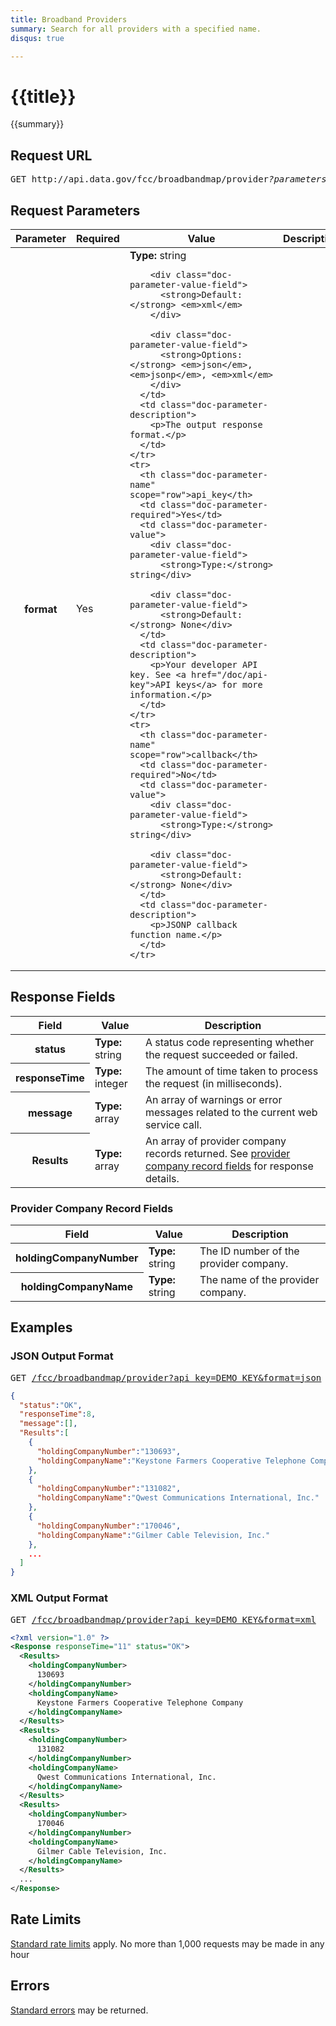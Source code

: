 ```yaml
---
title: Broadband Providers
summary: Search for all providers with a specified name.
disqus: true

---
```


# {{title}}
{{summary}}

<ul id="toc"></ul>

## Request URL

<pre>GET http://api.data.gov/fcc/broadbandmap/provider<em>?parameters</em></pre>

## Request Parameters

<table border="0" cellpadding="0" cellspacing="0" class="doc-parameters">
  <thead>
    <tr>
      <th class="doc-parameters-name" scope="col">Parameter</th>
      <th class="doc-parameters-required" scope="col">Required</th>
      <th class="doc-parameters-value" scope="col">Value</th>
      <th class="doc-parameters-description" scope="col">Description</th>
    </tr>
  </thead>
  <tbody>
    <tr>
      <th class="doc-parameter-name" scope="row">format</th>
      <td class="doc-parameter-required">Yes</td>
      <td class="doc-parameter-value">
        <div class="doc-parameter-value-field">
          <strong>Type:</strong> string</div>

        <div class="doc-parameter-value-field">
          <strong>Default:</strong> <em>xml</em>
        </div>

        <div class="doc-parameter-value-field">
          <strong>Options:</strong> <em>json</em>, <em>jsonp</em>, <em>xml</em>
        </div>
      </td>
      <td class="doc-parameter-description">
        <p>The output response format.</p>
      </td>
    </tr>
    <tr>
      <th class="doc-parameter-name" scope="row">api_key</th>
      <td class="doc-parameter-required">Yes</td>
      <td class="doc-parameter-value">
        <div class="doc-parameter-value-field">
          <strong>Type:</strong> string</div>

        <div class="doc-parameter-value-field">
          <strong>Default:</strong> None</div>
      </td>
      <td class="doc-parameter-description">
        <p>Your developer API key. See <a href="/doc/api-key">API keys</a> for more information.</p>
      </td>
    </tr>
    <tr>
      <th class="doc-parameter-name" scope="row">callback</th>
      <td class="doc-parameter-required">No</td>
      <td class="doc-parameter-value">
        <div class="doc-parameter-value-field">
          <strong>Type:</strong> string</div>

        <div class="doc-parameter-value-field">
          <strong>Default:</strong> None</div>
      </td>
      <td class="doc-parameter-description">
        <p>JSONP callback function name.</p>
      </td>
    </tr>
  </tbody>
</table>

## Response Fields

<table border="0" cellpadding="0" cellspacing="0" class="doc-parameters">
  <thead>
    <tr>
      <th class="doc-parameters-name" scope="col">Field</th>
      <th class="doc-parameters-value" scope="col">Value</th>
      <th class="doc-parameters-description" scope="col">Description</th>
    </tr>
  </thead>
  <tbody>
    <tr>
      <th class="doc-parameter-name" scope="row">status</th>
      <td class="doc-parameter-value">
        <div class="doc-parameter-value-field">
          <strong>Type:</strong> string</div>
      </td>
      <td class="doc-parameter-description">A status code representing whether the request succeeded or failed.</td>
    </tr>
    <tr>
      <th class="doc-parameter-name" scope="row">responseTime</th>
      <td class="doc-parameter-value">
        <div class="doc-parameter-value-field">
          <strong>Type:</strong> integer</div>
      </td>
      <td class="doc-parameter-description">The amount of time taken to process the request (in milliseconds).</td>
    </tr>
    <tr>
      <th class="doc-parameter-name" scope="row">message</th>
      <td class="doc-parameter-value">
        <div class="doc-parameter-value-field">
          <strong>Type:</strong> array</div>
      </td>
      <td class="doc-parameter-description">An array of warnings or error messages related to the current web service call.</td>
    </tr>
    <tr>
      <th class="doc-parameter-name" scope="row">Results</th>
      <td class="doc-parameter-value">
        <div class="doc-parameter-value-field">
          <strong>Type:</strong> array</div>
      </td>
      <td class="doc-parameter-description">An array of provider company records returned. See <a href="#provider-company-record-fields">provider company record fields</a> for response details.</td>
    </tr>
  </tbody>
</table>

### Provider Company Record Fields

<table border="0" cellpadding="0" cellspacing="0" class="doc-parameters">
  <thead>
    <tr>
      <th class="doc-parameters-name" scope="col">Field</th>
      <th class="doc-parameters-value" scope="col">Value</th>
      <th class="doc-parameters-description" scope="col">Description</th>
    </tr>
  </thead>
  <tbody>
    <tr>
      <th class="doc-parameter-name" scope="row">holdingCompanyNumber</th>
      <td class="doc-parameter-value">
        <div class="doc-parameter-value-field">
          <strong>Type:</strong> string</div>
      </td>
      <td class="doc-parameter-description">The ID number of the provider company.</td>
    </tr>
    <tr>
      <th class="doc-parameter-name" scope="row">holdingCompanyName</th>
      <td class="doc-parameter-value">
        <div class="doc-parameter-value-field">
          <strong>Type:</strong> string</div>
      </td>
      <td class="doc-parameter-description">The name of the provider company.</td>
    </tr>
  </tbody>
</table>

## Examples

### JSON Output Format

<pre>GET <a href="/fcc/broadbandmap/provider?api_key=DEMO_KEY&amp;format=json">/fcc/broadbandmap/provider?api_key=DEMO_KEY&amp;format=json</a></pre>

```json
{
  "status":"OK",
  "responseTime":8,
  "message":[],
  "Results":[
    {
      "holdingCompanyNumber":"130693",
      "holdingCompanyName":"Keystone Farmers Cooperative Telephone Company"
    },
    {
      "holdingCompanyNumber":"131082",
      "holdingCompanyName":"Qwest Communications International, Inc."
    },
    {
      "holdingCompanyNumber":"170046",
      "holdingCompanyName":"Gilmer Cable Television, Inc."
    },
    ...
  ]
}
```

### XML Output Format

<pre>GET <a href="/fcc/broadbandmap/provider?api_key=DEMO_KEY&amp;format=xml">/fcc/broadbandmap/provider?api_key=DEMO_KEY&amp;format=xml</a></pre>

```xml
<?xml version="1.0" ?>
<Response responseTime="11" status="OK">
  <Results>
    <holdingCompanyNumber>
      130693
    </holdingCompanyNumber>
    <holdingCompanyName>
      Keystone Farmers Cooperative Telephone Company
    </holdingCompanyName>
  </Results>
  <Results>
    <holdingCompanyNumber>
      131082
    </holdingCompanyNumber>
    <holdingCompanyName>
      Qwest Communications International, Inc.
    </holdingCompanyName>
  </Results>
  <Results>
    <holdingCompanyNumber>
      170046
    </holdingCompanyNumber>
    <holdingCompanyName>
      Gilmer Cable Television, Inc.
    </holdingCompanyName>
  </Results>
  ...
</Response>
```

## Rate Limits

[Standard rate limits](/docs/rate-limits) apply. No more than 1,000 requests may be made in any hour

## Errors

[Standard errors](/docs/errors) may be returned.
